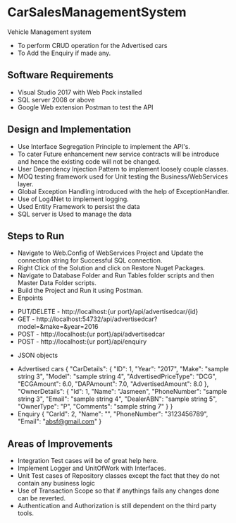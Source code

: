 # CarSalesManagementSystem
Vehicle Management system
- To perform CRUD operation for the Advertised cars
- To Add the Enquiry if made any.

## Software Requirements
- Visual Studio 2017 with Web Pack installed
- SQL server 2008 or above
- Google Web extension Postman to test the API

## Design and Implementation
- Use Interface Segregation Principle to implement the API's.
- To cater Future enhancement new service contracts will be introduce and hence the existing code will not be changed.
- User Dependency Injection Pattern to implement loosely couple classes.
- MOQ testing framework used for Unit testing the Business/WebServices layer.
- Global Exception Handling introduced with the help of ExceptionHandler.
- Use of Log4Net to implement logging.
- Used Entity Framework to persist the data
- SQL server is Used to manage the data

## Steps to Run
- Navigate to Web.Config of WebServices Project and Update the connection string for Successful SQL connection.
- Right Click of the Solution and click on Restore Nuget Packages.
- Navigate to Database Folder and Run Tables folder scripts and then Master Data Folder scripts.
- Build the Project and Run it using Postman.
- Enpoints
* 	PUT/DELETE - http://localhost:{ur port}/api/advertisedcar/{id}
*	GET - http://localhost:54732/api/advertisedcar?model=&make=&year=2016
*	POST - http://localhost:{ur port}/api/advertisedcar
*   POST - http://localhost:{ur port}/api/enquiry
- JSON objects
*	Advertised cars
{
  "CarDetails": {
    "ID": 1,
    "Year": "2017",
    "Make": "sample string 3",
    "Model": "sample string 4",
    "AdvertisedPriceType": "DCG",
    "ECGAmount": 6.0,
    "DAPAmount": 7.0,
    "AdvertisedAmount": 8.0
  },
  "OwnerDetails": {
    "Id": 1,
    "Name": "Jasmeen",
    "PhoneNumber": "sample string 3",
    "Email": "sample string 4",
    "DealerABN": "sample string 5",
    "OwnerType": "P",
    "Comments": "sample string 7"
  }
}
*	Enquiry
{
    "CarId": 2,
    "Name": "",
    "PhoneNumber": "3123456789",
    "Email": "absf@gmail.com"
  }

## Areas of Improvements
- Integration Test cases will be of great help here.
- Implement Logger and UnitOfWork with Interfaces.
- Unit Test cases of Repository classes except the fact that they do not contain any business logic
- Use of Transaction Scope so that if anythings fails any changes done can be reverted.
- Authentication and Authorization is still dependent on the third party tools.
